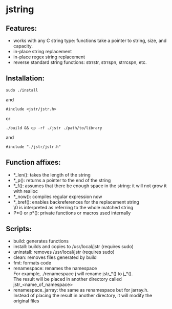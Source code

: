 # jstring

## Features:

- works with any C string type: functions take a pointer to string, size, and capacity.
- in-place string replacement
- in-place regex string replacement
- reverse standard string functions: strrstr, strrspn, strrcspn, etc.

## Installation:

```
sudo ./install
```
and
```
#include <jstr/jstr.h>
```
or
```
./build && cp -rf ./jstr ./path/to/library
```
and
```
#include "./jstr/jstr.h"
```

## Function affixes: 

- \*\_len(): takes the length of the string
- \*\_p(): returns a pointer to the end of the string
- \*\_f(): assumes that there be enough space in the string: it will not grow it with realloc
- \*\_now(): compiles regular expression now
- \*\_bref(): enables backreferences for the replacement string<br>
\\0 is interpreted as referring to the whole matched string
- P\*() or p\*(): private functions or macros used internally

## Scripts:

- build: generates functions
- install: builds and copies to /usr/local/jstr (requires sudo)
- uninstall: removes /usr/local/jstr (requires sudo)
- clean: removes files generated by build
- fmt: formats code
- renamespace: renames the namespace<br>
For example, ./renamespace j will rename jstr\_\*() to j\_\*().<br>
The result will be placed in another directory called jstr\_\<name\_of\_namespace\>
- renamespace\_jarray: the same as renamespace but for jarray.h.<br>
Instead of placing the result in another directory, it will modify the original files

